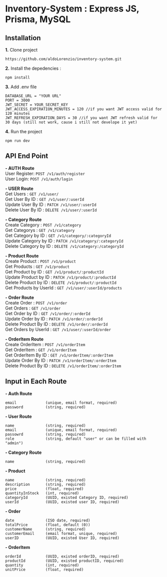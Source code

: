 # Inventory-System : Express JS, Prisma, MySQL

## Installation
**1.** Clone project
```
https://github.com/aldoLorenzio/inventory-system.git
```

**2.** Install the depedencies :
```
npm install
```

**3.** Add .env file 
```
DATABASE_URL = "YOUR URL"
PORT = 3000
JWT_SECRET = YOUR_SECRET_KEY
JWT_ACCESS_EXPIRATION_MINUTES = 120 //if you want JWT access valid for 120 minutes
JWT_REFRESH_EXPIRATION_DAYS = 30 //if you want JWT refresh valid for 30 days (still not work, cause i still not develope it yet)
```

**4.** Run the project
```
npm run dev
```



## API End Point
**- AUTH Route** \
User Register: `POST /v1/auth/register`\
User Login: `POST /v1/auth/login`

**- USER Route** \
Get Users                    : `GET /v1/user/`\
Get User By ID               : `GET /v1/user/:userId`\
Update User By ID            : `PATCH /v1/user/:userId`\
Delete User By ID            : `DELETE /v1/user/:userId`

**- Category Route** \
Create Category              : `POST /v1/category`\
Get Categorys                : `GET /v1/category`\
Get Category by ID           : `GET /v1/category/:categoryId`\
Update Category by ID        : `PATCH /v1/category/:categoryId`\
Delete Category by ID        : `DELETE /v1/category:/categoryId`

**- Product Route**\
Create Product                : `POST /v1/product`\
Get Products                  : `GET /v1/product`\
Get Product by ID             : `GET /v1/product/:productId`\
Update Product by ID          : `PATCH /v1/product/:productId`\
Delete Product by ID          : `DELETE /v1/product/:productId`\
Get Products by UserId        : `GET /v1/user/:userId/products`

**- Order Route**\
Create Order                  : `POST /v1/order`\
Get Orders                    : `GET /v1/order`\
Get Order by ID               : `GET /v1/order/:orderId`\
Update Order by ID            : `PATCH /v1/order/:orderId`\
Delete Product By ID          : `DELETE /v1/order/:orderId`\
Get Orders by UserId          : `GET /v1/user/:userId/order`

**- OrderItem Route**\
Create OrderItem              : `POST /v1/orderItem`\
Get OrderItem                 : `GET /v1/orderItem`\
Get OrderItem By ID           : `GET /v1/orderItem/:orderItem`\
Update Order By ID            : `PATCH /v1/orderItem/:orderItem`\
Delete Product By ID          : `DELETE /v1/orderItem/:orderItem`


## Input in Each Route
**- Auth Route**
```
email             (unique, email format, required)
password          (string, required)
```

**- User Route**
```
name              (string, required)
email             (unique, email format, required)
passowrd          (string, required)
role              (string, default "user" or can be filled with "admin")
```

**- Category Route**
```
name              (string, required)
```

**- Product**
```
name              (string, required)
description       (string, required)
price             (float, required)
quantityInStock   (int, required)
categoryId        (UUID, existed Category ID, required)
userId            (UUID, existed user ID, required)
```

**- Order**
```
date              (ISO date, required)
totalPrice        (float, default (0))
customerName      (string, required)
customerEmail     (email format, unique, required)
userID            (UUID, existed User ID, required)
```

**- OrderItem**
```
orderId           (UUID, existed orderID, required)
productId         (UUID, existed productID, required)
quantity          (int, required)
unitPrice         (float, required)
```

## 
